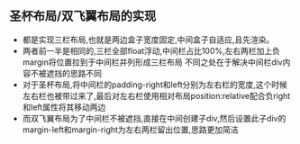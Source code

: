 ## 圣杯布局/双飞翼布局的实现
- 都是实现三栏布局,也就是两边盒子宽度固定,中间盒子自适应,且先渲染。
- 两者前一半是相同的,三栏全部float浮动,中间栏占比100%,左右两栏加上负margin将位置拉到于中间栏并列形成三栏布局
不同之处在于解决中间栏div内容不被遮挡的思路不同
- 对于圣杯布局,将中间栏的padding-right和left分别为左右栏的宽度,这个时候左右栏也被带过来了,最后对左右栏使用相对布局position:relative配合负right和left属性将其移动两边
- 而双飞翼布局为了中间栏不被遮挡,直接在中间创建子div,然后设置此子div的margin-left和margin-right为左右两栏留出位置,思路更加简洁
